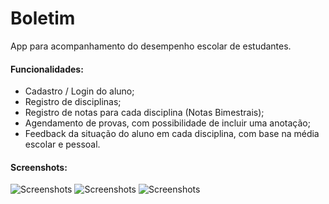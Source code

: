 # Boletim

App para acompanhamento do desempenho escolar de estudantes.

#### Funcionalidades:

* Cadastro / Login do aluno;
* Registro de disciplinas;
* Registro de notas para cada disciplina (Notas Bimestrais);
* Agendamento de provas, com possibilidade de incluir uma anotação;
* Feedback da situação do aluno em cada disciplina, com base na média escolar e pessoal.

#### Screenshots:

![Screenshots](http://i64.tinypic.com/24o9hlc.png)
![Screenshots](http://i68.tinypic.com/125qhqd.png)
![Screenshots](http://i68.tinypic.com/2ia4zra.png)

